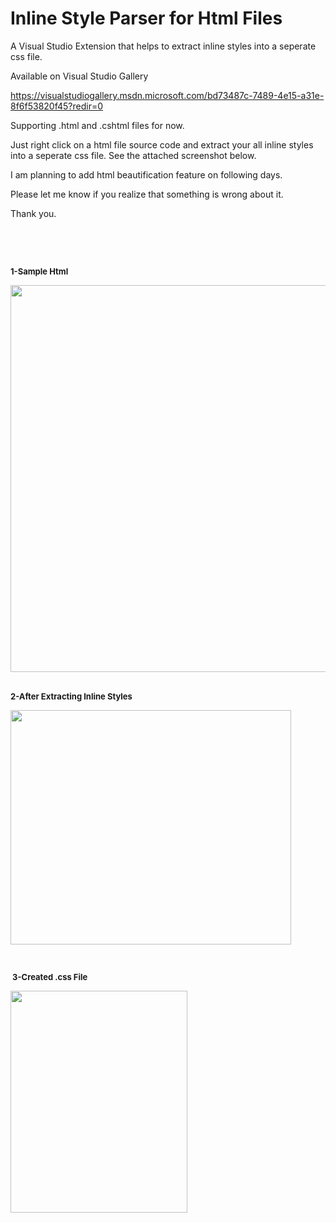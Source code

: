 # Inline Style Parser for Html Files 

<p><span>A Visual Studio Extension that helps to extract inline styles into a seperate css file.&nbsp;</span></p>

Available on Visual Studio Gallery 

https://visualstudiogallery.msdn.microsoft.com/bd73487c-7489-4e15-a31e-8f6f53820f45?redir=0

<p>Supporting .html and .cshtml files for now.</p>
<p>Just right click on a html file source code and extract your all inline styles into a seperate css file. See the attached screenshot below.</p>
<p>I am planning to add html beautification feature on following days.</p>
<p>Please let me know if you realize that something is wrong about it.</p>
<p>Thank you.</p>
<p>&nbsp;</p>
<p>&nbsp;</p>
<p><span style="font-size:small"><strong><span style="background-color:#ffffff">1-Sample Html</span></strong></span></p>
<p><span style="font-size:small"><strong><span style="background-color:#ffffff">
</span></strong></span></p>
<p><img id="238640" src="https://i1.visualstudiogallery.msdn.s-msft.com/bd73487c-7489-4e15-a31e-8f6f53820f45/image/file/238640/1/1.jpg" alt="" width="614" height="619">&nbsp;</p>
<p><span style="font-size:small"><strong>2-After Extracting Inline Styles</strong></span></p>
<p><span style="font-size:small"><strong><img id="238631" src="https://i1.visualstudiogallery.msdn.s-msft.com/bd73487c-7489-4e15-a31e-8f6f53820f45/image/file/238631/1/2.jpg" alt="" width="449" height="375"></strong></span></p>
<p><span style="font-size:small"><strong><br>
</strong></span></p>
<p><span style="font-size:small"><strong>&nbsp;</strong></span><strong><span style="font-size:small"><strong>3-Created .css File</strong></span></strong></p>
<p><strong><span style="font-size:small"><strong><img id="238632" src="https://i1.visualstudiogallery.msdn.s-msft.com/bd73487c-7489-4e15-a31e-8f6f53820f45/image/file/238632/1/3.jpg" alt="" width="283" height="355"><br>
</strong></span></strong></p>

